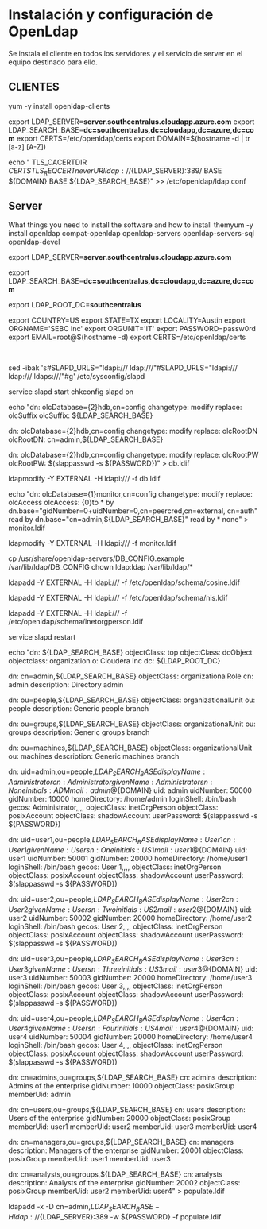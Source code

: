 # Instalación y configuración de OpenLdap	

Se instala el cliente en todos los servidores y el servicio de server en el equipo destinado para ello.

## CLIENTES

yum -y install openldap-clients

export LDAP_SERVER=<b>server.southcentralus.cloudapp.azure.com</b>
export LDAP_SEARCH_BASE=<b>dc=southcentralus,dc=cloudapp,dc=azure,dc=com</b>
export CERTS=/etc/openldap/certs
export DOMAIN=$(hostname -d | tr [a-z] [A-Z])

echo "
TLS_CACERTDIR    ${CERTS}
TLS_REQCERT never
URI ldap://${LDAP_SERVER}:389/
BASE ${DOMAIN}
BASE ${LDAP_SEARCH_BASE}" >> /etc/openldap/ldap.conf


## Server

What things you need to install the software and how to install themyum -y install openldap compat-openldap openldap-servers openldap-servers-sql openldap-devel
<br>

export LDAP_SERVER=<b>server.southcentralus.cloudapp.azure.com</b><br>

export LDAP_SEARCH_BASE=<b>dc=southcentralus,dc=cloudapp,dc=azure,dc=com</b><br>

export LDAP_ROOT_DC=<b>southcentralus</b><br>

export COUNTRY=US
export STATE=TX
export LOCALITY=Austin
export ORGNAME='SEBC Inc'
export ORGUNIT='IT'
export PASSWORD=passw0rd
export EMAIL=root@$(hostname -d)
export CERTS=/etc/openldap/certs

<br>

 
sed -ibak 's#SLAPD_URLS=\"ldapi:/// ldap:///\"#SLAPD_URLS=\"ldapi:/// ldap:/// ldaps:///\"#g' /etc/sysconfig/slapd
<br>


service slapd start
chkconfig slapd on

echo "dn: olcDatabase={2}hdb,cn=config
changetype: modify
replace: olcSuffix
olcSuffix: ${LDAP_SEARCH_BASE}

dn: olcDatabase={2}hdb,cn=config
changetype: modify
replace: olcRootDN
olcRootDN: cn=admin,${LDAP_SEARCH_BASE}

dn: olcDatabase={2}hdb,cn=config
changetype: modify
replace: olcRootPW
olcRootPW: $(slappasswd -s ${PASSWORD})" > db.ldif

ldapmodify -Y EXTERNAL  -H ldapi:/// -f db.ldif

echo "dn: olcDatabase={1}monitor,cn=config
changetype: modify
replace: olcAccess
olcAccess: {0}to * by dn.base=\"gidNumber=0+uidNumber=0,cn=peercred,cn=external, cn=auth\" read by dn.base=\"cn=admin,${LDAP_SEARCH_BASE}\" read by * none" > monitor.ldif

ldapmodify -Y EXTERNAL  -H ldapi:/// -f monitor.ldif

cp /usr/share/openldap-servers/DB_CONFIG.example /var/lib/ldap/DB_CONFIG
chown ldap:ldap /var/lib/ldap/*
<br>

ldapadd -Y EXTERNAL -H ldapi:/// -f /etc/openldap/schema/cosine.ldif<br>

ldapadd -Y EXTERNAL -H ldapi:/// -f /etc/openldap/schema/nis.ldif<br>

ldapadd -Y EXTERNAL -H ldapi:/// -f /etc/openldap/schema/inetorgperson.ldif<br>


service slapd restart<br>


echo "dn: ${LDAP_SEARCH_BASE}
objectClass: top
objectClass: dcObject
objectclass: organization
o: Cloudera Inc
dc: ${LDAP_ROOT_DC}

dn: cn=admin,${LDAP_SEARCH_BASE}
objectClass: organizationalRole
cn: admin
description: Directory admin

dn: ou=people,${LDAP_SEARCH_BASE}
objectClass: organizationalUnit
ou: people
description: Generic people branch

dn: ou=groups,${LDAP_SEARCH_BASE}
objectClass: organizationalUnit
ou: groups
description: Generic groups branch

dn: ou=machines,${LDAP_SEARCH_BASE}
objectClass: organizationalUnit
ou: machines
description: Generic machines branch

dn: uid=admin,ou=people,${LDAP_SEARCH_BASE}
displayName: Administrator
cn: Administrator
givenName: Administrator
sn: None
initials: ADM
mail: admin@${DOMAIN}
uid: admin
uidNumber: 50000
gidNumber: 10000
homeDirectory: /home/admin
loginShell: /bin/bash
gecos: Administrator,,,,
objectClass: inetOrgPerson
objectClass: posixAccount
objectClass: shadowAccount
userPassword: $(slappasswd -s ${PASSWORD})

dn: uid=user1,ou=people,${LDAP_SEARCH_BASE}
displayName: User 1
cn: User 1
givenName: User
sn: One
initials: US1
mail: user1@${DOMAIN}
uid: user1
uidNumber: 50001
gidNumber: 20000
homeDirectory: /home/user1
loginShell: /bin/bash
gecos: User 1,,,,
objectClass: inetOrgPerson
objectClass: posixAccount
objectClass: shadowAccount
userPassword: $(slappasswd -s ${PASSWORD})

dn: uid=user2,ou=people,${LDAP_SEARCH_BASE}
displayName: User 2
cn: User 2
givenName: User
sn: Two
initials: US2
mail: user2@${DOMAIN}
uid: user2
uidNumber: 50002
gidNumber: 20000
homeDirectory: /home/user2
loginShell: /bin/bash
gecos: User 2,,,,
objectClass: inetOrgPerson
objectClass: posixAccount
objectClass: shadowAccount
userPassword: $(slappasswd -s ${PASSWORD})

dn: uid=user3,ou=people,${LDAP_SEARCH_BASE}
displayName: User 3
cn: User 3
givenName: User
sn: Three
initials: US3
mail: user3@${DOMAIN}
uid: user3
uidNumber: 50003
gidNumber: 20000
homeDirectory: /home/user3
loginShell: /bin/bash
gecos: User 3,,,,
objectClass: inetOrgPerson
objectClass: posixAccount
objectClass: shadowAccount
userPassword: $(slappasswd -s ${PASSWORD})

dn: uid=user4,ou=people,${LDAP_SEARCH_BASE}
displayName: User 4
cn: User 4
givenName: User
sn: Four
initials: US4
mail: user4@${DOMAIN}
uid: user4
uidNumber: 50004
gidNumber: 20000
homeDirectory: /home/user4
loginShell: /bin/bash
gecos: User 4,,,,
objectClass: inetOrgPerson
objectClass: posixAccount
objectClass: shadowAccount
userPassword: $(slappasswd -s ${PASSWORD})

dn: cn=admins,ou=groups,${LDAP_SEARCH_BASE}
cn: admins
description: Admins of the enterprise
gidNumber: 10000
objectClass: posixGroup
memberUid: admin

dn: cn=users,ou=groups,${LDAP_SEARCH_BASE}
cn: users
description: Users of the enterprise
gidNumber: 20000
objectClass: posixGroup
memberUid: user1
memberUid: user2
memberUid: user3
memberUid: user4

dn: cn=managers,ou=groups,${LDAP_SEARCH_BASE}
cn: managers
description: Managers of the enterprise
gidNumber: 20001
objectClass: posixGroup
memberUid: user1
memberUid: user3

dn: cn=analysts,ou=groups,${LDAP_SEARCH_BASE}
cn: analysts
description: Analysts of the enterprise
gidNumber: 20002
objectClass: posixGroup
memberUid: user2
memberUid: user4" > populate.ldif
<br>

ldapadd -x -D cn=admin,${LDAP_SEARCH_BASE} -H ldap://${LDAP_SERVER}:389 -w ${PASSWORD} -f populate.ldif

```

